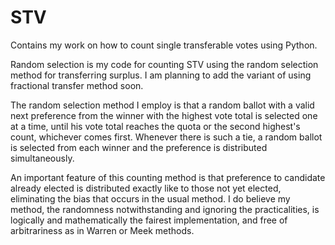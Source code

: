 # STV

Contains my work on how to count single transferable votes using Python. 

Random selection is my code for counting STV using the random selection method for transferring surplus. I am planning to add the variant of using fractional transfer method soon.

The random selection method I employ is that a random ballot with a valid next preference from the winner with the highest vote total is selected one at a time, until his vote total reaches the quota or the second highest's count, whichever comes first. Whenever there is such a tie, a random ballot is selected from each winner and the preference is distributed simultaneously. 

An important feature of this counting method is that preference to candidate already elected is distributed exactly like to those not yet elected, eliminating the bias that occurs in the usual method. I do believe my method, the randomness notwithstanding and ignoring the practicalities, is logically and mathematically the fairest implementation, and free of arbitrariness as in Warren or Meek methods.
